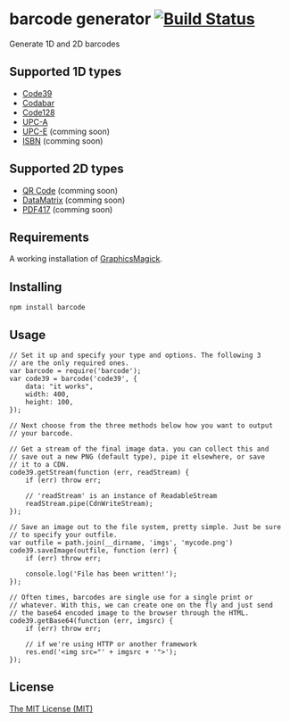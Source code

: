 # barcode generator [![Build Status](https://secure.travis-ci.org/samt/barcode.png)](http://travis-ci.org/samt/barcode)

Generate 1D and 2D barcodes

## Supported 1D types

* [Code39](http://en.wikipedia.org/wiki/Code39)
* [Codabar](http://en.wikipedia.org/wiki/Codabar)
* [Code128](http://en.wikipedia.org/wiki/Code128)
* [UPC-A](http://en.wikipedia.org/wiki/Universal_Product_Code)
* [UPC-E](http://en.wikipedia.org/wiki/Universal_Product_Code#UPC-E) (comming soon)
* [ISBN](http://en.wikipedia.org/wiki/ISBN) (comming soon)


## Supported 2D types

* [QR Code](http://en.wikipedia.org/wiki/QR_Code) (comming soon)
* [DataMatrix](http://en.wikipedia.org/wiki/DataMatrix) (comming soon)
* [PDF417](http://en.wikipedia.org/wiki/PDF417) (comming soon)

## Requirements

A working installation of [GraphicsMagick](http://www.graphicsmagick.org/).

## Installing

	npm install barcode

## Usage

	// Set it up and specify your type and options. The following 3
	// are the only required ones.
	var barcode = require('barcode');
	var code39 = barcode('code39', {
		data: "it works",
		width: 400,
		height: 100,
	});

	// Next choose from the three methods below how you want to output
	// your barcode.

	// Get a stream of the final image data. you can collect this and
	// save out a new PNG (default type), pipe it elsewhere, or save
	// it to a CDN.
	code39.getStream(function (err, readStream) {
		if (err) throw err;

		// 'readStream' is an instance of ReadableStream
		readStream.pipe(CdnWriteStream);
	});

	// Save an image out to the file system, pretty simple. Just be sure
	// to specify your outfile.
	var outfile = path.join(__dirname, 'imgs', 'mycode.png')
	code39.saveImage(outfile, function (err) {
		if (err) throw err;

		console.log('File has been written!');
	});

	// Often times, barcodes are single use for a single print or
	// whatever. With this, we can create one on the fly and just send
	// the base64 encoded image to the browser through the HTML.
	code39.getBase64(function (err, imgsrc) {
		if (err) throw err;

		// if we're using HTTP or another framework
		res.end('<img src="' + imgsrc + '">');
	});

## License

[The MIT License (MIT)](http://opensource.org/licenses/mit-license.php)
